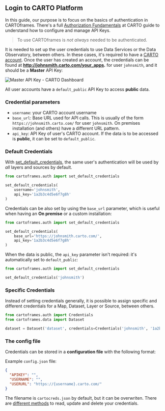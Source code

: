 ## Login to CARTO Platform

In this guide, our purpose is to focus on the basics of authentication in CARTOframes. There's a full [Authorization Fundamentals](https://carto.com/developers/fundamentals/authorization/) at CARTO guide to understand how to configure and manage API Keys.

> To use CARTOframes is *not always* needed to be authenticated.

It is needed to set up the user credentials to use Data Services or the Data Observatory, between others. In these cases, it's required to have a [CARTO account](https://carto.com/signup/). Once the user has created an account, the credentials can be found at **http://johnsmith.carto.com/your_apps.** for user `johnsmith`, and it should be a **Master** API Key:

![Master API Key - CARTO Dashboard](../../img/guides/credentials/api-keys.png)

All user accounts have a `default_public` API Key to access **public** data.

### Credential parameters

- `username`: your CARTO account username
- `base_url`: Base URL used for API calls. This is usually of the form `https://johnsmith.carto.com/` for user `johnsmith`. On premises installation (and others) have a different URL pattern.
- `api_key`: API Key of user's CARTO account. If the data is to be accessed is **public**, it can be set to `default_public`.

### Default Credentials

With [set_default_credentials](/developers/cartoframes/reference/#cartoframes-auth-set_default_credentials), the same user's authentication will be used by _all_ layers and sources by default.

```py
from cartoframes.auth import set_default_credentials

set_default_credentials(
    username='johnsmith',
    api_key='1a2b3c4d5e6f7g8h'
)
```

Credentials can be also set by using the `base_url` parameter, which is useful when having an **On premise** or a custom installation:

```py
from cartoframes.auth import set_default_credentials

set_default_credentials(
    base_url='https://johnsmith.carto.com/',
    api_key='1a2b3c4d5e6f7g8h'
)
```

When the data is public, the `api_key` parameter isn't required: it's automatically set to `default_public`:

```py
from cartoframes.auth import set_default_credentials

set_default_credentials('johnsmith')
```

### Specific Credentials

Instead of setting credentials generally, it is possible to assign specific and different credentials for a Map, Dataset, Layer or Source, between others.

```py
from cartoframes.auth import Credentials
from cartoframes.data import Dataset

dataset = Dataset('dataset', credentials=Credentials('johnsmith', '1a2b3c4d5e6f7g8h'))
```

### The config file

Credentials can be stored in a **configuration file** with the following format:

Example `config.json` file:

```json
{
  "APIKEY": "",
  "USERNAME": "",
  "USERURL": "https://{username}.carto.com/"
}
```

The filename is `cartocreds.json` by default, but it can be overwriten. There are [different methods](/developers/cartoframes/reference/#cartoframes-auth-Credentials) to read, update and delete your credentials.
